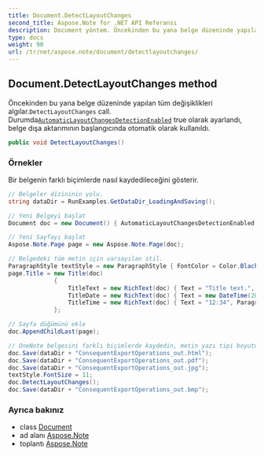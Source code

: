 ```yaml
---
title: Document.DetectLayoutChanges
second_title: Aspose.Note for .NET API Referansı
description: Document yöntem. Öncekinden bu yana belge düzeninde yapılan tüm değişiklikleri algılar.DetectLayoutChanges call. DurumdaAutomaticLayoutChangesDetectionEnabled true olarak ayarlandı belge dışa aktarımının başlangıcında otomatik olarak kullanıldı.
type: docs
weight: 90
url: /tr/net/aspose.note/document/detectlayoutchanges/
---
```

## Document.DetectLayoutChanges method

Öncekinden bu yana belge düzeninde yapılan tüm değişiklikleri algılar.`DetectLayoutChanges` call. Durumda[`AutomaticLayoutChangesDetectionEnabled`](../automaticlayoutchangesdetectionenabled/) true olarak ayarlandı, belge dışa aktarımının başlangıcında otomatik olarak kullanıldı.

```csharp
public void DetectLayoutChanges()
```

### Örnekler

Bir belgenin farklı biçimlerde nasıl kaydedileceğini gösterir.

```csharp
// Belgeler dizininin yolu.
string dataDir = RunExamples.GetDataDir_LoadingAndSaving();

// Yeni Belgeyi başlat
Document doc = new Document() { AutomaticLayoutChangesDetectionEnabled = false };

// Yeni Sayfayı başlat
Aspose.Note.Page page = new Aspose.Note.Page(doc);

// Belgedeki tüm metin için varsayılan stil.
ParagraphStyle textStyle = new ParagraphStyle { FontColor = Color.Black, FontName = "Arial", FontSize = 10 };
page.Title = new Title(doc)
             {
                 TitleText = new RichText(doc) { Text = "Title text.", ParagraphStyle = textStyle },
                 TitleDate = new RichText(doc) { Text = new DateTime(2011, 11, 11).ToString("D", CultureInfo.InvariantCulture), ParagraphStyle = textStyle },
                 TitleTime = new RichText(doc) { Text = "12:34", ParagraphStyle = textStyle }
             };

// Sayfa düğümünü ekle
doc.AppendChildLast(page);

// OneNote belgesini farklı biçimlerde kaydedin, metin yazı tipi boyutunu ayarlayın ve düzen değişikliklerini manuel olarak algılayın.
doc.Save(dataDir + "ConsequentExportOperations_out.html");            
doc.Save(dataDir + "ConsequentExportOperations_out.pdf");            
doc.Save(dataDir + "ConsequentExportOperations_out.jpg");            
textStyle.FontSize = 11;           
doc.DetectLayoutChanges();            
doc.Save(dataDir + "ConsequentExportOperations_out.bmp");
```

### Ayrıca bakınız

* class [Document](../)
* ad alanı [Aspose.Note](../../document/)
* toplantı [Aspose.Note](../../../)


